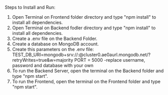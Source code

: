 Steps to Install and Run:

1. Open Terminal on Frontend folder directory and type "npm install" to install all dependencies.
2. Open Terminal on Backend fodler directory and type "npm install" to install all dependencies.
3. Create a .env file on the Backend Folder.
4. Create a database on MongoDB account.
5. Create this parameters on the .env file:
      TEST_DB_URI=mongodb+srv://<username>:<password>@cluster0.ae0aurl.mongodb.net/<database>?retryWrites=true&w=majority
      PORT = 5000
                              -replace username, password and database with your own
6. To run the Backend Server, open the terminal on the Backend folder and type "npm start".
7. To run the Frontend, open the terminal on the Frontend folder and type "npm start".
